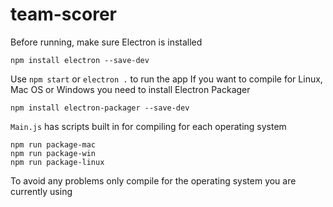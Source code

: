 # team-scorer

Before running, make sure Electron is installed
```
npm install electron --save-dev
```
Use `npm start` or `electron .` to run the app
If you want to compile for Linux, Mac OS or Windows you need to install Electron Packager
```
npm install electron-packager --save-dev
```
`Main.js` has scripts built in for compiling for each operating system
```
npm run package-mac
npm run package-win
npm run package-linux
```
To avoid any problems only compile for the operating system you are currently using
